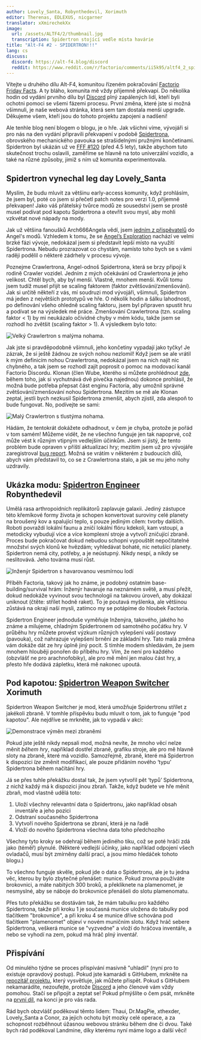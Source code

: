 ```yaml
---
author: Lovely_Santa, Robynthedevil, Xorimuth
editor: Therenas, EDLEXUS, nicgarner
translator: xXmirechekXx
image:
  url: /assets/ALTF4/2/thumbnail.jpg
  transcription: Spidertron stojící vedle místa havárie
title: "Alt-F4 #2 - SPIDERTRON!!!"
lang: cs
discuss:
  discord: https://alt-f4.blog/discord
  reddit: https://www.reddit.com/r/factorio/comments/ii5k95/altf4_2_spidertron/
---
```


Vítejte u druhého dílu Alt-F4, komunitou řízeném pokračování [Factorio Friday Facts](https://factorio.com/blog/). A ty bláho, komunita mě vždy příjemně překvapí. Do několika hodin od vydání prvního dílu byl [Discord](https://alt-f4.blog/discord) plný zapálených lidí, kteří byli ochotni pomoci se všemi fázemi procesu. První změna, které jste si možná všimnuli, je naše webová stránka, která sem tam dostala menší upgrade. Děkujeme všem, kteří jsou do tohoto projektu zapojeni a nadšeni!

Ale tenhle blog není blogem o blogu, je o hře. Jak všichni víme, vývojáři si pro nás na den vydání připravili překvapení v podobě [Spidertrona](https://wiki.factorio.com/Spidertron), obrovského mechanického pavouka se strašidelnými pružnými končetinami. Spidertron byl ukázán už ve [FFF #120](https://www.factorio.com/blog/post/fff-120) (před 4.5 lety), takže abychom tuto skutečnost trochu oslavili, zaměříme se hlavně na toto univerzální vozidlo, a také na různé způsoby, jimiž s ním už komunita experimentovala.

## Spidertron vynechal leg day <author>Lovely_Santa</author>

Myslím, že budu mluvit za většinu early-access komunity, když prohlásím, že jsem byl, poté co jsem si přečetl patch notes pro verzi 1.0, příjemně překvapen! Jako váš přátelský tvůrce modů ze sousedství jsem se prostě musel podívat pod kapotu Spidertrona a otevřít svou mysl, aby mohli vzkvétat nové nápady na mody.

Jak už většina fanoušků Arch666Angela vědí, jsem [jedním z přispěvatelů](https://forums.factorio.com/viewtopic.php?p=475786#p475786) do Angel's modů. Vzhledem k tomu, že se [Angel’s Exploration](https://mods.factorio.com/mod/angelsexploration) nachází ve velmi brzké fázi vývoje, nedokázal jsem si představit lepší místo na využití Spidertrona. Nebudu prozrazovat co chystám, namísto toho bych se s vámi raději podělil o některé zádrhely v procesu vývoje.

Poznejme Crawlertrona, Angel-odnoš Spidertrona, která se brzy připojí k rodině Crawler vozidel. Jedním z mých očekávání od Crawlertrona je jeho velikost. Chtěl bych, aby byl menší. Vlastně, mnohem menší. Kvůli tomu jsem tudíž musel přijít se scaling faktorem (faktor zvětšování/zmenšování). Jak si určitě někteří z vás, mí soudruzi mod vývojáři, všimnuli, Spidertron má jeden z největších prototypů ve hře. O několik hodin a šálku lahodnosti, po definování všeho ohledně scaling faktoru, jsem byl připraven spustit hru a podívat se na výsledek mé práce. Zmenšování Crawlertrona (tzn. scaling faktor < 1) by mi neukázalo očividné chyby v mém kódu, takže jsem se rozhodl ho zvětšit (scaling faktor > 1). A výsledkem bylo toto:

![Velký Crawlertron s malýma nohama.](/assets/ALTF4/2/crawlertron_large.png?raw=true)

Jak jste si pravděpodobně všimnuli, jeho končetiny vypadají jako tyčky! Je zázrak, že si ještě žádnou ze svých nohou nezlomil! Když jsem se ale vrátil k mým definicím nohou Crawlertrona, nedokázal jsem na nich najít nic chybného, a tak jsem se rozhodl zajít poprosit o pomoc na modovací kanál Factorio Discordu. Klonan (člen Wube, kterého si můžete prohlédnout [zde](https://factorio.com/game/about), během toho, jak si vychutnává dvě pivečka najednou) dokonce prohlásil, že možná bude potřeba přepsat část enginu Factoria, aby umožnil správné zvětšování/zmenšování nohou Spidertrona. Mezitím se mě ale Klonan zeptal, jestli bych nezkusil Spidertrona zmenšit, abych zjistil, zda alespoň to bude fungovat. No, podívejte se sami:

![Malý Crawlertron s tlustýma nohama.](/assets/ALTF4/2/crawlertron_tiny.png?raw=true)

Hádám, že tentokrát dokážete odhadnout, v čem je chyba, protože je pořád v tom samém! Můžeme vidět, že ne všechno funguje jen tak napoprvé, což může vést k různým vtipným vedlejším účinkům. Jsem si jistý, že tento problém bude opraven v příští aktualizaci hry; mezitím jsem už pro vývojáře zaregistroval [bug report](https://forums.factorio.com/viewtopic.php?f=7&t=88180). Možná se vrátím v některém z budoucích dílů, abych vám představil to, co se z Crawlertrona stalo, a jak se mu jeho nohy uzdravily.

## Ukázka modu: [Spidertron Engineer](https://mods.factorio.com/mod/SpidertronEngineer) <author>Robynthedevil</author>

Umělá rasa arthropoidních replikátorů zaplavuje galaxii. Jediný zástupce této křemíkové formy života je schopen konvertovat suroviny celé planety na broušený kov a spalující teplo, s pouze jediným cílem: tvorby dalších. Roboti povraždí lokální faunu a zničí lokální flóru kdekoli, kam vstoupí, a metodicky vybudují více a více komplexní stroje a vytvoří zničující zbraně. Proces bude pokračovat dokud nebudou schopni vypouštět nepočitatelné množství svých klonů ke hvězdám; vyhledávat bohaté, nic netušící planety. Spidertron nemá city, potřeby, a je neústupný. Nikdy nespí, a nikdy se neslitovává. Jeho továrna musí růst.

![Inženýr Spidertron s havarovanou vesmírnou lodí](/assets/ALTF4/2/SpidertronEngineer.png?raw=true)

Příběh Factoria, takový jak ho známe, je podobný ostatním base-building/survival hrám: Inženýr havaruje na neznámém světě, a musí přežít, dokud nedokáže vyvinout svou technologii na takovou úroveň, aby dokázal uniknout (čtěte: střílet hodně raket). To je poutavá myšlenka, ale většinou zůstává na okraji naší mysli, zatímco my se potápíme do hloubek Factoria.

Spidertron Engineer jednoduše vyměňuje Inženýra, takového, jakého ho známe a milujeme, chladným Spidertronem od samotného počátku hry. V průběhu hry můžete provést výzkum různých vylepšení vaší postavy (pavouka), což nahrazuje vylepšení brnění ze základní hry. Tato malá změna vám dokáže dát ze hry úplně jiný pocit. S tímhle modem shledávám, že jsem mnohem hlouběji ponořen do příběhu hry. Vím, že není pro každého (obzvlášť ne pro arachnofobiky), ale pro mě mění jen malou část hry, a přesto hře dodává zápletku, která mě nakonec upoutá.

## Pod kapotou: [Spidertron Weapon Switcher](https://mods.factorio.com/mod/SpidertronWeaponSwitcher) <author>Xorimuth</author>

Spidertron Weapon Switcher je mod, která umožňuje Spidertronu střílet z jakékoli zbraně. V tomhle příspěvku budu mluvit o tom, jak to funguje "pod kapotou". Ale nejdříve se mrkněte, jak to vypadá v akci:

![Demonstrace výměn mezi zbraněmi](/assets/ALTF4/2/SWS-demo-gif.gif?raw=true)

Pokud jste ještě nikdy nepsali mod, možná nevíte, že mnoho věcí nelze měnit _během hry_, například dostřel zbraně, grafiku stroje, ale pro mě hlavně sloty na zbraně, které má vozidlo. Samozřejmě, zbraně, které má Spidertron k dispozici _lze_ změnit modifikací, ale pouze přidáním nového ‘typu’ Spidertrona během načítání hry.

Já se přes tuhle překážku dostal tak, že jsem vytvořil pět ‘typů’ Spidertrona, z nichž každý má k dispozici jinou zbraň. Takže, když budete ve hře měnit zbraň, mod vlastně udělá toto:

1. Uloží všechny relevantní data o Spidertronu, jako například obsah inventáře a jeho pozici
2. Odstraní současného Spidertrona
3. Vytvoří nového Spidertrona se zbraní, která je na řadě
4. Vloží do nového Spidertrona všechna data toho předchozího

Všechny tyto kroky se odehrají během jediného tiku, což se poté hráči zdá jako (téměř) plynulé. (Některé vedlejší účinky, jako například odpojení všech ovladačů, musí být zmírněny další prací, a jsou mimo hledáček tohoto blogu.)

To všechno funguje skvěle, pokud jde o data o Spidertronu, ale je tu jedna věc, kterou by bylo zbytečné přenášet: munice. Pokud zrovna používáte brokovnici, a máte nabitých 300 broků, a překliknete na plamenomet, je nesmyslné, aby se náboje do brokovnice přenášeli do slotu plamenomatu.

Přes tuto překážku se dostávám tak, že mám tabulku pro každého Spidertrona, takže při kroku 1 je současná munice uložena do tabulky pod tlačítkem "brokovnice", a při kroku 4 se munice dříve schována pod tlačítkem "plamenomet" objeví v novém muničním slotu. Když hráč sebere Spidertrona, veškerá munice se "vyzvedne" a vloží do hráčova inventáře, a nebo se vyhodí na zem, pokud má hráč plný inventář.

## Přispívání

Od minulého týdne se proces přispívání masivně "uhladil" (nyní pro to existuje opravdový postup). Pokud jste kamarádi s GitHubem, mrkněte na [repozitář projektu](https://github.com/AlternativeFFFF/Alt-F4), který vysvětluje, jak můžete přispět. Pokud s GitHubem nekamarádíte, nezoufejte, protože [Discord](https://alt-f4.blog/discord) a jeho členové vám vždy pomohou. Stačí se připojit a zeptat se! Pokud přmýšlíte o čem psát, mrkněte na [první díl](https://alt-f4.blog/cs/ALTF4-1), na konci je pro vás rada.

Rád bych obzvlášť poděkoval těmto lidem: Thaui, Dr.MagPie, xthexder, Lovely_Santa a Conor, za jejich ochotu být mozky celé operace, a za schopnost rozběhnout úžasnou webovou stránku během dne či dvou. Také bych rád poděkoval Landmine, díky kterému nyní máme logo a další věci!
